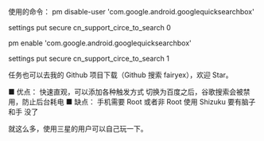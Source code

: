 使用的命令：
pm disable-user 'com.google.android.googlequicksearchbox'

settings put secure cn_support_circe_to_search 0

pm enable 'com.google.android.googlequicksearchbox'

settings put secure cn_support_circe_to_search 1

任务也可以去我的 Github 项目下载（Github 搜索 fairyex），欢迎 Star。

■ 优点：
快速直观，可以添加各种触发方式
切换为百度之后，谷歌搜索会被禁用，防止后台耗电
■ 缺点：
手机需要 Root 或者非 Root 使用 Shizuku
要有脑子和手
没了

就这么多，使用三星的用户可以自己玩一下。
